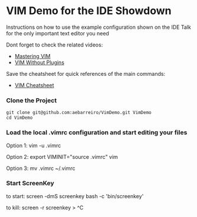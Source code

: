 # VIM Demo for the IDE Showdown

Instructions on how to use the example configuration shown on the IDE Talk for the only important text editor you need

Dont forget to check the related videos:
* [Mastering VIM](https://www.youtube.com/watch?v=wlR5gYd6um0)
* [VIM Without Plugins](https://www.youtube.com/watch?v=XA2WjJbmmoM)

Save the cheatsheet for quick references of the main commands:
* [VIM Cheatsheet](https://github.com/Praful/vim-cheatsheet/blob/master/vim-cheatsheet.pdf)

### Clone the Project
	git clone git@github.com:aebarreiro/VimDemo.git VimDemo
	cd VimDemo

### Load the local .vimrc configuration and start editing your files
Option 1:
	vim -u .vimrc <file>
	
Option 2:
	export VIMINIT="source .vimrc"
	vim <file>

Option 3:
	mv .vimrc ~/.vimrc

### Start ScreenKey
to start:
	screen -dmS screenkey bash -c 'bin/screenkey' 

to kill:
	screen -r screenkey
	> ^C

